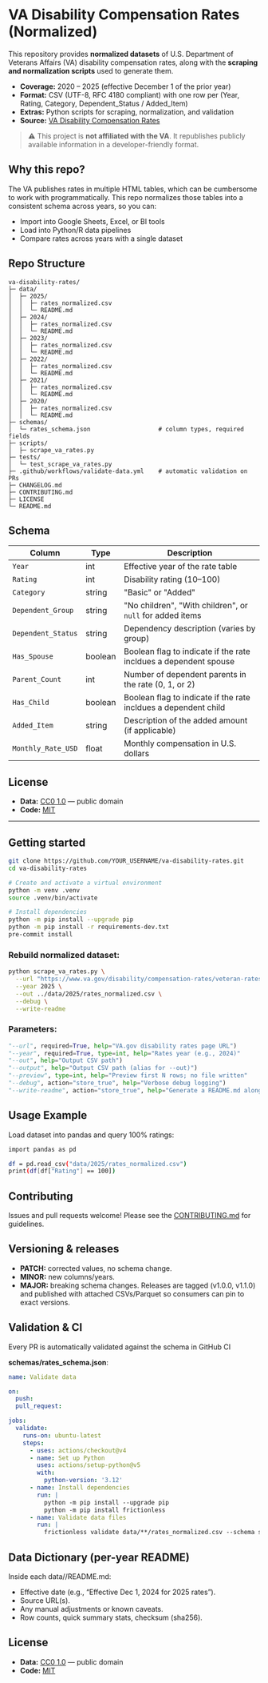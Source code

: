 # VA Disability Compensation Rates (Normalized)

This repository provides **normalized datasets** of U.S. Department of Veterans Affairs (VA) disability compensation rates, along with the **scraping and normalization scripts** used to generate them.

- **Coverage:** 2020 – 2025 (effective December 1 of the prior year)
- **Format:** CSV (UTF-8, RFC 4180 compliant) with one row per (Year, Rating, Category, Dependent_Status / Added_Item)
- **Extras:** Python scripts for scraping, normalization, and validation
- **Source:** [VA Disability Compensation Rates](https://www.va.gov/disability/compensation-rates/veteran-rates/)

> ⚠️ This project is **not affiliated with the VA**. It republishes publicly available information in a developer-friendly format.

## Why this repo?

The VA publishes rates in multiple HTML tables, which can be cumbersome to work with programmatically. This repo normalizes those tables into a consistent schema across years, so you can:

- Import into Google Sheets, Excel, or BI tools
- Load into Python/R data pipelines
- Compare rates across years with a single dataset

## Repo Structure
```
va-disability-rates/
├─ data/
│  ├─ 2025/
│  │  ├─ rates_normalized.csv
│  │  └─ README.md
│  ├─ 2024/
│  │  ├─ rates_normalized.csv
│  │  └─ README.md
│  ├─ 2023/
│  │  ├─ rates_normalized.csv
│  │  └─ README.md
│  ├─ 2022/
│  │  ├─ rates_normalized.csv
│  │  └─ README.md
│  ├─ 2021/
│  │  ├─ rates_normalized.csv
│  │  └─ README.md
│  ├─ 2020/
│  │  ├─ rates_normalized.csv
│  │  └─ README.md
├─ schemas/
│  └─ rates_schema.json                   # column types, required fields
├─ scripts/
│  ├─ scrape_va_rates.py
├─ tests/
│  └─ test_scrape_va_rates.py
├─ .github/workflows/validate-data.yml    # automatic validation on PRs
├─ CHANGELOG.md
├─ CONTRIBUTING.md
├─ LICENSE
└─ README.md
```

## Schema

| Column             | Type    | Description                                                      |
| ------------------ | ------- | ---------------------------------------------------------------- |
| `Year`             | int     | Effective year of the rate table                                 |
| `Rating`           | int     | Disability rating (10–100)                                       |
| `Category`         | string  | "Basic" or "Added"                                               |
| `Dependent_Group`  | string  | "No children", "With children", or `null` for added items        |
| `Dependent_Status` | string  | Dependency description (varies by group)                         |
| `Has_Spouse`       | boolean | Boolean flag to indicate if the rate incldues a dependent spouse |
| `Parent_Count`     | int     | Number of dependent parents in the rate (0, 1, or 2)             |
| `Has_Child`        | boolean | Boolean flag to indicate if the rate incldues a dependent child  |
| `Added_Item`       | string  | Description of the added amount (if applicable)                  |
| `Monthly_Rate_USD` | float   | Monthly compensation in U.S. dollars                             |

## License

- **Data:** [CC0 1.0](https://creativecommons.org/publicdomain/zero/1.0/) — public domain
- **Code:** [MIT](https://opensource.org/licenses/MIT)

---

## Getting started

```bash
git clone https://github.com/YOUR_USERNAME/va-disability-rates.git
cd va-disability-rates

# Create and activate a virtual environment
python -m venv .venv
source .venv/bin/activate

# Install dependencies
python -m pip install --upgrade pip
python -m pip install -r requirements-dev.txt
pre-commit install
```

### Rebuild normalized dataset:
```bash
python scrape_va_rates.py \
  --url "https://www.va.gov/disability/compensation-rates/veteran-rates" \
  --year 2025 \
  --out ../data/2025/rates_normalized.csv \
  --debug \
  --write-readme
```

### Parameters:
```python
"--url", required=True, help="VA.gov disability rates page URL")
"--year", required=True, type=int, help="Rates year (e.g., 2024)"
"--out", help="Output CSV path")
"--output", help="Output CSV path (alias for --out)")
"--preview", type=int, help="Preview first N rows; no file written"
"--debug", action="store_true", help="Verbose debug logging")
"--write-readme", action="store_true", help="Generate a README.md alongside the output CSV. Merges in any previous bullets under "General Notes""
```

## Usage Example
Load dataset into pandas and query 100% ratings:
```bash
import pandas as pd

df = pd.read_csv("data/2025/rates_normalized.csv")
print(df[df["Rating"] == 100])
```


## Contributing
Issues and pull requests welcome!
Please see the [CONTRIBUTING.md](./CONTRIBUTING.md) for guidelines.

## Versioning & releases
- **PATCH:** corrected values, no schema change.
- **MINOR:** new columns/years.
- **MAJOR:** breaking schema changes.
Releases are tagged (v1.0.0, v1.1.0) and published with attached CSVs/Parquet so consumers can pin to exact versions.

## Validation & CI
Every PR is automatically validated against the schema in GitHub CI

**schemas/rates_schema.json**:
```yaml
name: Validate data

on:
  push:
  pull_request:

jobs:
  validate:
    runs-on: ubuntu-latest
    steps:
      - uses: actions/checkout@v4
      - name: Set up Python
        uses: actions/setup-python@v5
        with:
          python-version: '3.12'
      - name: Install dependencies
        run: |
          python -m pip install --upgrade pip
          python -m pip install frictionless
      - name: Validate data files
        run: |
          frictionless validate data/**/rates_normalized.csv --schema schemas/rates_schema.json
```

## Data Dictionary (per-year README)
Inside each data/<year>/README.md:
- Effective date (e.g., “Effective Dec 1, 2024 for 2025 rates”).
- Source URL(s).
- Any manual adjustments or known caveats.
- Row counts, quick summary stats, checksum (sha256).

## License
- **Data:** [CC0 1.0](https://creativecommons.org/publicdomain/zero/1.0/) — public domain
- **Code:** [MIT](https://opensource.org/licenses/MIT)
